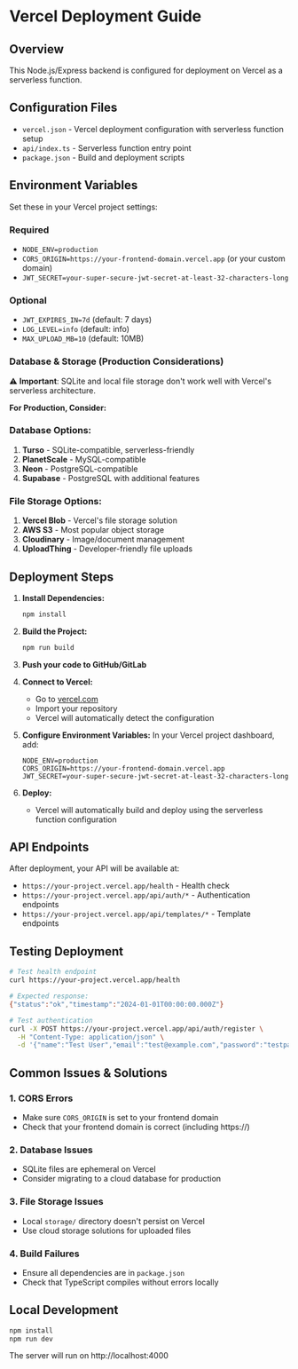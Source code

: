 # Vercel Deployment Guide

## Overview
This Node.js/Express backend is configured for deployment on Vercel as a serverless function.

## Configuration Files
- `vercel.json` - Vercel deployment configuration with serverless function setup
- `api/index.ts` - Serverless function entry point
- `package.json` - Build and deployment scripts

## Environment Variables
Set these in your Vercel project settings:

### Required
- `NODE_ENV=production`
- `CORS_ORIGIN=https://your-frontend-domain.vercel.app` (or your custom domain)
- `JWT_SECRET=your-super-secure-jwt-secret-at-least-32-characters-long`

### Optional
- `JWT_EXPIRES_IN=7d` (default: 7 days)
- `LOG_LEVEL=info` (default: info)
- `MAX_UPLOAD_MB=10` (default: 10MB)

### Database & Storage (Production Considerations)
⚠️ **Important**: SQLite and local file storage don't work well with Vercel's serverless architecture.

**For Production, Consider:**

### Database Options:
1. **Turso** - SQLite-compatible, serverless-friendly
2. **PlanetScale** - MySQL-compatible 
3. **Neon** - PostgreSQL-compatible
4. **Supabase** - PostgreSQL with additional features

### File Storage Options:
1. **Vercel Blob** - Vercel's file storage solution
2. **AWS S3** - Most popular object storage
3. **Cloudinary** - Image/document management
4. **UploadThing** - Developer-friendly file uploads

## Deployment Steps

1. **Install Dependencies:**
   ```bash
   npm install
   ```

2. **Build the Project:**
   ```bash
   npm run build
   ```

3. **Push your code to GitHub/GitLab**

4. **Connect to Vercel:**
   - Go to [vercel.com](https://vercel.com)
   - Import your repository
   - Vercel will automatically detect the configuration

5. **Configure Environment Variables:**
   In your Vercel project dashboard, add:
   ```
   NODE_ENV=production
   CORS_ORIGIN=https://your-frontend-domain.vercel.app
   JWT_SECRET=your-super-secure-jwt-secret-at-least-32-characters-long
   ```

6. **Deploy:**
   - Vercel will automatically build and deploy using the serverless function configuration

## API Endpoints
After deployment, your API will be available at:
- `https://your-project.vercel.app/health` - Health check
- `https://your-project.vercel.app/api/auth/*` - Authentication endpoints
- `https://your-project.vercel.app/api/templates/*` - Template endpoints

## Testing Deployment
```bash
# Test health endpoint
curl https://your-project.vercel.app/health

# Expected response:
{"status":"ok","timestamp":"2024-01-01T00:00:00.000Z"}

# Test authentication
curl -X POST https://your-project.vercel.app/api/auth/register \
  -H "Content-Type: application/json" \
  -d '{"name":"Test User","email":"test@example.com","password":"testpass123"}'
```

## Common Issues & Solutions

### 1. CORS Errors
- Make sure `CORS_ORIGIN` is set to your frontend domain
- Check that your frontend domain is correct (including https://)

### 2. Database Issues
- SQLite files are ephemeral on Vercel
- Consider migrating to a cloud database for production

### 3. File Storage Issues  
- Local `storage/` directory doesn't persist on Vercel
- Use cloud storage solutions for uploaded files

### 4. Build Failures
- Ensure all dependencies are in `package.json`
- Check that TypeScript compiles without errors locally

## Local Development
```bash
npm install
npm run dev
```

The server will run on http://localhost:4000

